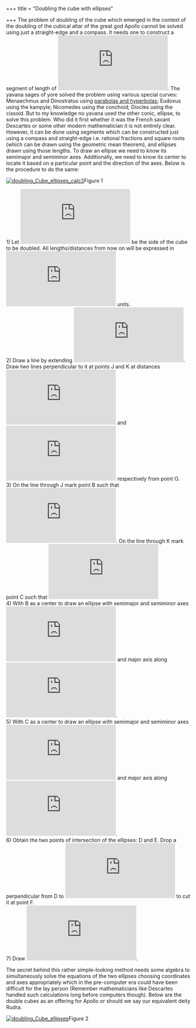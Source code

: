 +++
title = "Doubling the cube with ellipses"

+++
The problem of doubling of the cube which emerged in the context of the
doubling of the cubical altar of the great god Apollo cannot be solved
using just a straight-edge and a compass. It needs one to construct a
segment of length of
![\\sqrt\[3\]{2}](https://s0.wp.com/latex.php?latex=%5Csqrt%5B3%5D%7B2%7D&bg=ffffff&fg=333333&s=0
"\\sqrt[3]{2}"). The yavana sages of yore solved the problem using
various special curves: Menaechmus and Dinostratus using [parabolas and
hyperbolas](https://manasataramgini.wordpress.com/2016/04/10/a-biographical-journey-from-conics-to-ovals/);
Eudoxus using the kampyle; Nicomedes using the conchoid; Diocles using
the cissoid. But to my knowledge no yavana used the other conic,
ellipse, to solve this problem. Who did it first whether it was the
French savant Descartes or some other modern mathematician it is not
entirely clear. However, it can be done using segments which can be
constructed just using a compass and straight-edge i.e. rational
fractions and square roots (which can be drawn using the geometric mean
theorem), and ellipses drawn using those lengths. To draw an ellipse we
need to know its semimajor and semiminor axes. Additionally, we need to
know its center to locate it based on a particular point and the
direction of the axes. Below is the procedure to do the same:

[![doubling\_Cube\_ellipses\_calc2](https://manasataramgini.files.wordpress.com/2017/05/doubling_cube_ellipses_calc2.png?w=640)](https://manasataramgini.files.wordpress.com/2017/05/doubling_cube_ellipses_calc2.png)Figure
1

1\) Let
![\\overline{OA}](https://s0.wp.com/latex.php?latex=%5Coverline%7BOA%7D&bg=ffffff&fg=333333&s=0
"\\overline{OA}") be the side of the cube to be doubled. All
lengths/distances from now on will be expressed in
![\\overline{OA}](https://s0.wp.com/latex.php?latex=%5Coverline%7BOA%7D&bg=ffffff&fg=333333&s=0
"\\overline{OA}") units.  
2\) Draw a line by extending
![\\overline{OA}](https://s0.wp.com/latex.php?latex=%5Coverline%7BOA%7D&bg=ffffff&fg=333333&s=0
"\\overline{OA}"). Draw two lines perpendicular to it at points J and K
at distances
![\\frac{1}{3}](https://s0.wp.com/latex.php?latex=%5Cfrac%7B1%7D%7B3%7D&bg=ffffff&fg=333333&s=0
"\\frac{1}{3}") and
![\\frac{1}{2}](https://s0.wp.com/latex.php?latex=%5Cfrac%7B1%7D%7B2%7D&bg=ffffff&fg=333333&s=0
"\\frac{1}{2}") respectively from point O.  
3\) On the line through J mark point B such that ![\\overline{JB} =
\\frac{1}{2} +
\\sqrt{2}](https://s0.wp.com/latex.php?latex=%5Coverline%7BJB%7D+%3D+%5Cfrac%7B1%7D%7B2%7D+%2B+%5Csqrt%7B2%7D&bg=ffffff&fg=333333&s=0
"\\overline{JB} = \\frac{1}{2} + \\sqrt{2}"). On the line through K mark
point C such that ![\\overline{KC} =
\\sqrt{2}](https://s0.wp.com/latex.php?latex=%5Coverline%7BKC%7D+%3D+%5Csqrt%7B2%7D&bg=ffffff&fg=333333&s=0
"\\overline{KC} = \\sqrt{2}")  
4\) With B as a center to draw an ellipse with semimajor and semiminor
axes ![a\_1=\\frac{1}{2}\\cdot\\sqrt{\\frac{31}{3}}; \\;
b\_1=\\frac{1}{2}\\cdot\\frac{\\sqrt{31}}{3}](https://s0.wp.com/latex.php?latex=a_1%3D%5Cfrac%7B1%7D%7B2%7D%5Ccdot%5Csqrt%7B%5Cfrac%7B31%7D%7B3%7D%7D%3B+%5C%3B+b_1%3D%5Cfrac%7B1%7D%7B2%7D%5Ccdot%5Cfrac%7B%5Csqrt%7B31%7D%7D%7B3%7D&bg=ffffff&fg=333333&s=0
"a_1=\\frac{1}{2}\\cdot\\sqrt{\\frac{31}{3}}; \\; b_1=\\frac{1}{2}\\cdot\\frac{\\sqrt{31}}{3}")
and major axis along
![\\overline{JB}](https://s0.wp.com/latex.php?latex=%5Coverline%7BJB%7D&bg=ffffff&fg=333333&s=0
"\\overline{JB}").  
5\) With C as a center to draw an ellipse with semimajor and semiminor
axes ![a\_2=\\frac{1}{2}\\cdot\\sqrt{6}; \\;
b\_2=\\frac{1}{2}\\cdot\\sqrt{3}](https://s0.wp.com/latex.php?latex=a_2%3D%5Cfrac%7B1%7D%7B2%7D%5Ccdot%5Csqrt%7B6%7D%3B+%5C%3B+b_2%3D%5Cfrac%7B1%7D%7B2%7D%5Ccdot%5Csqrt%7B3%7D&bg=ffffff&fg=333333&s=0
"a_2=\\frac{1}{2}\\cdot\\sqrt{6}; \\; b_2=\\frac{1}{2}\\cdot\\sqrt{3}")
and major axis along
![\\overline{KC}](https://s0.wp.com/latex.php?latex=%5Coverline%7BKC%7D&bg=ffffff&fg=333333&s=0
"\\overline{KC}").  
6\) Obtain the two points of intersection of the ellipses: D and E. Drop
a perpendicular from D to
![\\overleftrightarrow{OA}](https://s0.wp.com/latex.php?latex=%5Coverleftrightarrow%7BOA%7D&bg=ffffff&fg=333333&s=0
"\\overleftrightarrow{OA}") to cut it at point F.  
7\) Draw ![\\overline{OF}=\\sqrt\[3\]{2}\\cdot
\\overline{OA}](https://s0.wp.com/latex.php?latex=%5Coverline%7BOF%7D%3D%5Csqrt%5B3%5D%7B2%7D%5Ccdot+%5Coverline%7BOA%7D&bg=ffffff&fg=333333&s=0
"\\overline{OF}=\\sqrt[3]{2}\\cdot \\overline{OA}").

The secret behind this rather simple-looking method needs some algebra
to simultaneously solve the equations of the two ellipses choosing
coordinates and axes appropriately which in the pre-computer era could
have been difficult for the lay person (Remember mathematicians like
Descartes handled such calculations long before computers though). Below
are the double cubes as an offering for Apollo or should we say our
equivalent deity Rudra.

[![doubling\_Cube\_ellipses](https://manasataramgini.files.wordpress.com/2017/05/doubling_cube_ellipses.png?w=640)](https://manasataramgini.files.wordpress.com/2017/05/doubling_cube_ellipses.png)Figure
2
